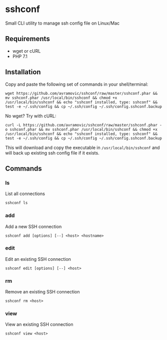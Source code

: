 # sshconf

Small CLI utility to manage ssh config file on Linux/Mac

## Requirements

* wget or cURL
* PHP 7.1

## Installation

Copy and paste the following set of commands in your shell/terminal:

```
wget https://github.com/avramovic/sshconf/raw/master/sshconf.phar && mv sshconf.phar /usr/local/bin/sshconf && chmod +x /usr/local/bin/sshconf && echo "sshconf installed, type: sshconf" && test -e ~/.ssh/config && cp ~/.ssh/config ~/.ssh/config.sshconf.backup
```

No wget? Try with cURL:

```
curl -L https://github.com/avramovic/sshconf/raw/master/sshconf.phar -o sshconf.phar && mv sshconf.phar /usr/local/bin/sshconf && chmod +x /usr/local/bin/sshconf && echo "sshconf installed, type: sshconf" && test -e ~/.ssh/config && cp ~/.ssh/config ~/.ssh/config.sshconf.backup
```

This will download and copy the executable in `/usr/local/bin/sshconf` and will back up existing ssh config file if it exists.

## Commands

### ls

List all connections

```
sshconf ls
```

### add

Add a new SSH connection

```
sshconf add [options] [--] <host> <hostname>
```

### edit

Edit an existing SSH connection

```
sshconf edit [options] [--] <host>
```

### rm

Remove an existing SSH connection

```
sshconf rm <host>
```

### view

View an existing SSH connection

```
sshconf view <host>
```

